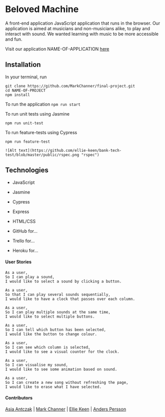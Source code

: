 # Beloved Machine

A front-end application JavaScript application that runs in the browser. Our application is aimed at musicians and non-musicians alike, to play and interact with sound. We wanted learning with music to be more accessible and fun. 

Visit our application NAME-OF-APPLICATION [here](https://stranger-synths.herokuapp.com/)

## Installation

In your terminal, run

```
git clone https://github.com/MarkChanner/final-project.git
cd NAME-OF-PROJECT
npm install
```

To run the application
`npm run start`

To run unit tests using Jasmine

`npm run unit-test`

To run feature-tests using Cypress

`npm run feature-test`

```
![Alt text](https://github.com/ellie-keen/bank-tech-test/blob/master/public/rspec.png "rspec")
```

## Technologies

* JavaScript

* Jasmine
* Cypress
* Express
* HTML/CSS
* GitHub for...
* Trello for...
* Heroku for...

#### User Stories

```
As a user,
So I can play a sound,
I would like to select a sound by clicking a button.

As a user,
So that I can play several sounds sequentially,
I would like to have a clock that passes over each column.

As a user,
So I can play multiple sounds at the same time,
I would like to select multiple buttons.

As a user,
So I can tell which button has been selected,
I would like the button to change colour.

As a user,
So I can see which column is selected,
I would like to see a visual counter for the clock.

As a user,
So I can visualise my sound,
I would like to see some animation based on sound.

As a user,
So I can create a new song without refreshing the page, 
I would like to erase what I have selected.
```

#### Contributors

[Asia Antczak](https://github.com/asiaantczak) | [Mark Channer](https://github.com/MarkChanner/final-project) | [Ellie Keen](https://github.com/ellie-keen) | [Anders Persson](https://github.com/anderscodes)
